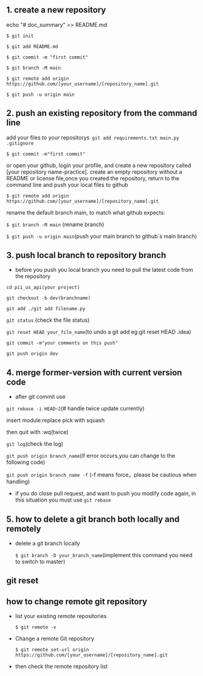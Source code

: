 ## 1. create a new repository
echo "# doc_summary" >> README.md

`$ git init`

`$ git add README.md`

`$ git commit -m "first commit"`

`$ git branch -M main`

`$ git remote add origin https://github.com/[your_username]/[repository_name].git` 

`$ git push -u origin main`

## 2. push an existing repository from the command line

add your files to your repository`$ git add requirements.txt main.py .gitignore`

`$ git commit -m"first commit"`

or open your github, login your profile, and create a new repository called [your repository name-practice]. create an empty repository without a README or license file,once you created the repository, return to the command line and push your local files to github

`$ git remote add origin https://github.com/[your_username]/[repository_name].git `

rename the default branch main, to match what github expects: 

`$ git branch -M main` (rename branch)

`$ git push -u origin main`(push your main branch to github`s main branch) 

## 3. push local branch to repository branch

- before you push you local branch you need to pull the latest code from the repository 

`cd pii_us_api(your project)` 

`git checkout -b dev(branchname) ` 

`git add ./git add filename.py` 

`git status` (check the file status) 

`git reset HEAD your_file_name`(to undo a git add eg:git reset HEAD .idea) 

`git commit -m"your comments on this push"` 

`git push origin dev`

## 4. merge former-version with current version code

- after git commit use 

`git rebase -i HEAD~2`(# handle twice update currently)

  insert module:replace pick with squash

  then quit with :wq(twice)

`git log`(check the log)

`git push origin branch_name`(if error occurs,you can change to the following code)

`git push origin branch_name -f` (-f means force，please be cautious when handling)
  
- if you do close pull request, and want to push you modify code again, in this situation you must use `git rebase`

## 5. how to delete a git branch both locally and remotely

- delete a git branch locally

  `$ git branch -D your_branch_name`(implement this command you need to switch to master)


## git reset


## how to change remote git repository

- list your existing remote repositories

  `$ git remote -v`
- Change a remote Git repository

  `$ git remote set-url origin https://github.com/[your_username]/[repository_name].git `

- then check the remote repository list


  

